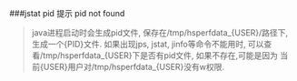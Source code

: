 ###jstat pid 提示 pid not found
> java进程启动时会生成pid文件, 保存在/tmp/hsperfdata_{USER}/路径下,生成一个{PID}文件.
如果出现jps, jstat, jinfo等命令不能用时, 可以查看/tmp/hsperfdata_{USER}下是否有pid文件, 如果不存在,可能是因为
当前{USER}用户对/tmp/hsperfdata_{USER}没有w权限.